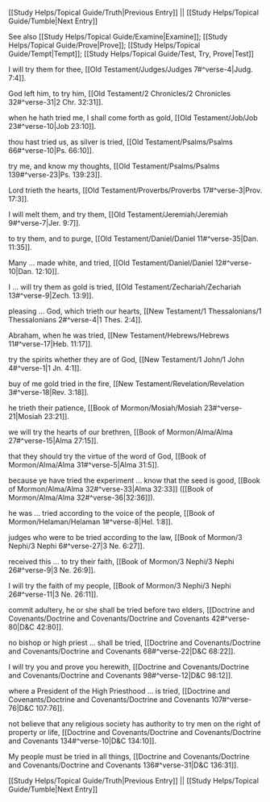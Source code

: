 [[Study Helps/Topical Guide/Truth|Previous Entry]]  ||  [[Study Helps/Topical Guide/Tumble|Next Entry]]

 See also [[Study Helps/Topical Guide/Examine|Examine]]; [[Study Helps/Topical Guide/Prove|Prove]]; [[Study Helps/Topical Guide/Tempt|Tempt]]; [[Study Helps/Topical Guide/Test, Try, Prove|Test]]

 I will try them for thee, [[Old Testament/Judges/Judges 7#^verse-4|Judg. 7:4]].

 God left him, to try him, [[Old Testament/2 Chronicles/2 Chronicles 32#^verse-31|2 Chr. 32:31]].

 when he hath tried me, I shall come forth as gold, [[Old Testament/Job/Job 23#^verse-10|Job 23:10]].

 thou hast tried us, as silver is tried, [[Old Testament/Psalms/Psalms 66#^verse-10|Ps. 66:10]].

 try me, and know my thoughts, [[Old Testament/Psalms/Psalms 139#^verse-23|Ps. 139:23]].

 Lord trieth the hearts, [[Old Testament/Proverbs/Proverbs 17#^verse-3|Prov. 17:3]].

 I will melt them, and try them, [[Old Testament/Jeremiah/Jeremiah 9#^verse-7|Jer. 9:7]].

 to try them, and to purge, [[Old Testament/Daniel/Daniel 11#^verse-35|Dan. 11:35]].

 Many ... made white, and tried, [[Old Testament/Daniel/Daniel 12#^verse-10|Dan. 12:10]].

 I ... will try them as gold is tried, [[Old Testament/Zechariah/Zechariah 13#^verse-9|Zech. 13:9]].

 pleasing ... God, which trieth our hearts, [[New Testament/1 Thessalonians/1 Thessalonians 2#^verse-4|1 Thes. 2:4]].

 Abraham, when he was tried, [[New Testament/Hebrews/Hebrews 11#^verse-17|Heb. 11:17]].

 try the spirits whether they are of God, [[New Testament/1 John/1 John 4#^verse-1|1 Jn. 4:1]].

 buy of me gold tried in the fire, [[New Testament/Revelation/Revelation 3#^verse-18|Rev. 3:18]].

 he trieth their patience, [[Book of Mormon/Mosiah/Mosiah 23#^verse-21|Mosiah 23:21]].

 we will try the hearts of our brethren, [[Book of Mormon/Alma/Alma 27#^verse-15|Alma 27:15]].

 that they should try the virtue of the word of God, [[Book of Mormon/Alma/Alma 31#^verse-5|Alma 31:5]].

 because ye have tried the experiment ... know that the seed is good, [[Book of Mormon/Alma/Alma 32#^verse-33|Alma 32:33]] ([[Book of Mormon/Alma/Alma 32#^verse-36|32:36]]).

 he was ... tried according to the voice of the people, [[Book of Mormon/Helaman/Helaman 1#^verse-8|Hel. 1:8]].

 judges who were to be tried according to the law, [[Book of Mormon/3 Nephi/3 Nephi 6#^verse-27|3 Ne. 6:27]].

 received this ... to try their faith, [[Book of Mormon/3 Nephi/3 Nephi 26#^verse-9|3 Ne. 26:9]].

 I will try the faith of my people, [[Book of Mormon/3 Nephi/3 Nephi 26#^verse-11|3 Ne. 26:11]].

 commit adultery, he or she shall be tried before two elders, [[Doctrine and Covenants/Doctrine and Covenants/Doctrine and Covenants 42#^verse-80|D&C 42:80]].

 no bishop or high priest ... shall be tried, [[Doctrine and Covenants/Doctrine and Covenants/Doctrine and Covenants 68#^verse-22|D&C 68:22]].

 I will try you and prove you herewith, [[Doctrine and Covenants/Doctrine and Covenants/Doctrine and Covenants 98#^verse-12|D&C 98:12]].

 where a President of the High Priesthood ... is tried, [[Doctrine and Covenants/Doctrine and Covenants/Doctrine and Covenants 107#^verse-76|D&C 107:76]].

 not believe that any religious society has authority to try men on the right of property or life, [[Doctrine and Covenants/Doctrine and Covenants/Doctrine and Covenants 134#^verse-10|D&C 134:10]].

 My people must be tried in all things, [[Doctrine and Covenants/Doctrine and Covenants/Doctrine and Covenants 136#^verse-31|D&C 136:31]].

[[Study Helps/Topical Guide/Truth|Previous Entry]]  ||  [[Study Helps/Topical Guide/Tumble|Next Entry]]